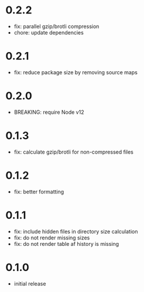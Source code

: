 # 0.2.2

- fix: parallel gzip/brotli compression
- chore: update dependencies

# 0.2.1

- fix: reduce package size by removing source maps

# 0.2.0

- BREAKING: require Node v12

# 0.1.3

- fix: calculate gzip/brotli for non-compressed files

# 0.1.2

- fix: better formatting

# 0.1.1

- fix: include hidden files in directory size calculation
- fix: do not render missing sizes
- fix: do not render table af history is missing

# 0.1.0

- initial release
